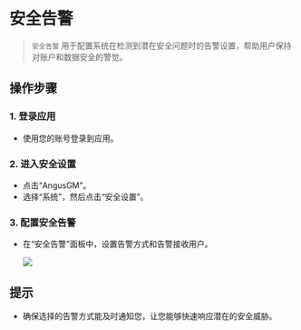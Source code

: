 # 安全告警

> `安全告警` 用于配置系统在检测到潜在安全问题时的告警设置，帮助用户保持对账户和数据安全的警觉。

## 操作步骤

### 1. 登录应用

- 使用您的账号登录到应用。

### 2. 进入安全设置

- 点击“AngusGM”。
- 选择“系统”，然后点击“安全设置”。

### 3. 配置安全告警

- 在“安全告警”面板中，设置告警方式和告警接收用户。

  ![](https://bj-c1-prod-files.xcan.cloud/storage/pubapi/v1/file/securitysetting-alarm.png?fid=207887511026925821&fpt=CgVqJCSfgoFERGAJBLLsvfolE8MebOpaQeNNOrTP)

## 提示

- 确保选择的告警方式能及时通知您，让您能够快速响应潜在的安全威胁。